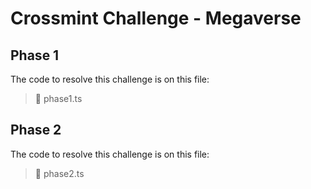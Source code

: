 # Crossmint Challenge - Megaverse

## Phase 1
The code to resolve this challenge is on this file:
> 📄 phase1.ts

## Phase 2
The code to resolve this challenge is on this file:
> 📄 phase2.ts